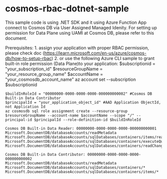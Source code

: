# cosmos-rbac-dotnet-sample

This sample code is using .NET SDK and it using Azure Function App connect to Cosmos DB via User Assigned Managed Idenity. For setting up permission for Data Plane using UAMI at Cosmos DB, please refer to this document.

Prerequisites:
    1. assign your application with proper RBAC permission, please check doc (https://learn.microsoft.com/en-us/azure/cosmos-db/how-to-setup-rbac)
    2. or use the following Azure CLI sample to grant built-in role permission (Data Plane)to your application:
    $subscriptionid = "your_subscription_id"
    $resourceGroupName = "your_resource_group_name"
    $accountName = "your_cosmosdb_account_name"
    az account set --subscription $subscriptionid
 
    $buildInRoleId = "00000000-0000-0000-0000-000000000002" #Cosmos DB Built-in Data Contributor
    $principalId = "your_application_object_id" #AAD Application ObjectId, not Application Id
    az cosmosdb sql role assignment create --resource-group $resourceGroupName --account-name $accountName --scope "/" --principal-id $principalId --role-definition-id $buildInRoleId

    Cosmos DB Built-in Data Reader: 00000000-0000-0000-0000-000000000001
    Microsoft.DocumentDB/databaseAccounts/readMetadata
    Microsoft.DocumentDB/databaseAccounts/sqlDatabases/containers/items/read
    Microsoft.DocumentDB/databaseAccounts/sqlDatabases/containers/executeQuery
    Microsoft.DocumentDB/databaseAccounts/sqlDatabases/containers/readChangeFeed
 
    Cosmos DB Built-in Data Contributor: 00000000-0000-0000-0000-000000000002
    Microsoft.DocumentDB/databaseAccounts/readMetadata
    Microsoft.DocumentDB/databaseAccounts/sqlDatabases/containers/*
    Microsoft.DocumentDB/databaseAccounts/sqlDatabases/containers/items/*
